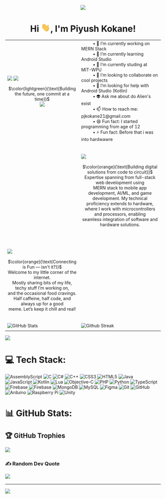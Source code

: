 
<p align="center">
  <img src="https://github.com/TheDudeThatCode/TheDudeThatCode/blob/master/Assets/Developer.gif" width="150px"/>
</p>
<h1 align="center">Hi <img src="https://raw.githubusercontent.com/KevinPatel04/KevinPatel04/master/Hi.gif" width="30px">, I'm Piyush Kokane!</h1>

<table border="0">
  <tr>
    <td width="500">
      <br><br><img src="https://readme-typing-svg.herokuapp.com?font=&weight=800&size=38&duration=1&pause=1000&color=F70000&center=true&width=500&lines=About+Me" />
      <img src="https://readme-typing-svg.herokuapp.com?font=Fira+Code&size=18&pause=1000&color=00FF00&center=true&width=500&height=30&lines=Welcome+to+my+GitHub!;I+❤️+coding;I+explore+cool+tech+projects;Let's+collaborate!" />
      <p align="center">    
        $\color{lightgreen}{\text{Building the future, one commit at a time}}$<br>
        <img src="https://readme-typing-svg.herokuapp.com?font=arial&weight=100&size=17&duration=1&color=FFFFFF&center=true&multiline=true&repeat=false&width=500&height=250&lines=I'm+passionate+Full+Stack+Developer+with+a+strong+technical;background+in+web+development+and+software+engineering.;Additionally%2C%E2%80%8E++%E2%80%8E+I+%E2%80%8E+have%E2%80%8E++hands-on+%E2%80%8E+experience+%E2%80%8E+%E2%80%8E+with+%E2%80%8E++hardware;systems%2C+%E2%80%8E+%E2%80%8E+%E2%80%8E%E2%80%8E++including+%E2%80%8E%E2%80%8E++%E2%80%8E+%E2%80%8E+microcontrollers+%E2%80%8E+%E2%80%8E%E2%80%8E++%E2%80%8E%E2%80%8E+and+%E2%80%8E+%E2%80%8E+%E2%80%8E++%E2%80%8E+processors;With+my+expertise+in+%E2%80%8E+MERN+STACK%2C+%E2%80%8E+App+development%2C+%E2%80%8EAI%2C;ML%2C+Game+development%2C+I++%E2%80%8Eenjoy++turning++%E2%80%8E+%E2%80%8Ecomplex++%E2%80%8E%E2%80%8E+%E2%80%8Eproblems;into+simple%2C+beautiful%2C+and+intuitive+solutions.;+;I'm+always+eager+to+learn+new+skills+and+collaborate;on+exciting+projects." /><br><br>
    </td>
    <td width="500">
      ‎ ‎ ‎ ‎ ‎ ‎ ‎ ‎ ‎ ‎ • 🔭 I’m currently working on MERN Stack<br>
      ‎ ‎ ‎ ‎ ‎ ‎ ‎ ‎ ‎ ‎ • 🌱 I’m currently learning Android Studio<br>
      ‎ ‎ ‎ ‎ ‎ ‎ ‎ ‎ ‎ ‎ • 🌱 I’m currently studing at MIT-WPU<br>
      ‎ ‎ ‎ ‎ ‎ ‎ ‎ ‎ ‎ ‎ • 👯 I’m looking to collaborate on cool projects<br>
      ‎ ‎ ‎ ‎ ‎ ‎ ‎ ‎ ‎ ‎ • 🤔 I’m looking for help with Android Studio (Kotlin)<br>
      ‎ ‎ ‎ ‎ ‎ ‎ ‎ ‎ ‎ ‎ • 👽 Ask me about do Alien's exist<br>
      ‎ ‎ ‎ ‎ ‎ ‎ ‎ ‎ ‎ ‎ ‎• 📫 How to reach me: pjkokane21@gmail.com<br>
      ‎ ‎ ‎ ‎ ‎ ‎ ‎ ‎ ‎ ‎ • 😄 Fun fact: I started programming from age of 12<br>
      ‎ ‎ ‎ ‎ ‎ ‎ ‎ ‎ ‎ ‎ • ⚡ Fun fact: Before that i was into hardwawre<br>
    </td>
  </tr>
  <tr>
    <td>
    </td>
    <td>
      <br><br><img src="https://readme-typing-svg.herokuapp.com?font=&weight=800&size=38&duration=1&pause=1000&color=F70000&center=true&width=500&lines=Tech+Stack" />
      <p align="center"> 
        $\color{orange}{\text{Building digital solutions from code to circuit}}$<br>
        Expertise spanning from full-stack web development using<br>
        MERN stack to mobile app development, AI/ML, and game<br>
        development. My technical proficiency extends to hardware,<br>
        where I work with microcontrollers and processors, enabling<br>
        seamless integration of software and hardware solutions.
      </p><br>
    </td>
  </tr>
  <tr>
    <td>
      <br><br><img src="https://readme-typing-svg.herokuapp.com?font=&weight=800&size=36&duration=1&pause=1000&color=F70000&center=true&width=500&lines=social" />
      <p align="center"> 
        $\color{orange}{\text{Connecting is Fun — isn't it?}}$<br>
        Welcome to my little corner of the internet.<br>
        Mostly sharing bits of my life, techy stuff I’m working on,<br>
        and the occasional food cravings.<br>
        Half caffeine, half code, and always up for a good<br>
        meme. Let’s keep it chill and real!
      </p><br>
    </td>
    <td>
    </td>
  </tr>
  <tr>
  <td>
    <img src="https://github-readme-stats.vercel.app/api?username=piyush-kokane&show_icons=true&theme=dark&hide_border=true&bg_color=151b23&title_color=fb8c00&text_color=ffffdd&icon_color=90EE90&include_all_commits=true&count_private=false" alt="GitHub Stats" title="Github Stats"/>  

  </td>
  <td>
      <img src="https://github-readme-streak-stats.herokuapp.com/?user=piyush-kokane&theme=dark&background=151b23&title_color=FFA500&text_color=a8fdf6&icon_color=90EE90&hide_border=true" alt="Github Streak" title="Github Streak"/> 
  </td>
</tr>
<tr>
  <td colspan="2">
  </td>
</tr>
</table>



![](https://github-readme-stats.vercel.app/api/top-langs/?username=piyush-kokane&theme=dark&hide_border=false&include_all_commits=true&count_private=false&layout=compact)


# 💻 Tech Stack:
![AssemblyScript](https://img.shields.io/badge/assembly%20script-%23000000.svg?style=for-the-badge&logo=assemblyscript&logoColor=white) ![C](https://img.shields.io/badge/c-%2300599C.svg?style=for-the-badge&logo=c&logoColor=white) ![C#](https://img.shields.io/badge/c%23-%23239120.svg?style=for-the-badge&logo=csharp&logoColor=white) ![C++](https://img.shields.io/badge/c++-%2300599C.svg?style=for-the-badge&logo=c%2B%2B&logoColor=white) ![CSS3](https://img.shields.io/badge/css3-%231572B6.svg?style=for-the-badge&logo=css3&logoColor=white) ![HTML5](https://img.shields.io/badge/html5-%23E34F26.svg?style=for-the-badge&logo=html5&logoColor=white) ![Java](https://img.shields.io/badge/java-%23ED8B00.svg?style=for-the-badge&logo=openjdk&logoColor=white) ![JavaScript](https://img.shields.io/badge/javascript-%23323330.svg?style=for-the-badge&logo=javascript&logoColor=%23F7DF1E) ![Kotlin](https://img.shields.io/badge/kotlin-%237F52FF.svg?style=for-the-badge&logo=kotlin&logoColor=white) ![Lua](https://img.shields.io/badge/lua-%232C2D72.svg?style=for-the-badge&logo=lua&logoColor=white) ![Objective-C](https://img.shields.io/badge/OBJECTIVE--C-%233A95E3.svg?style=for-the-badge&logo=apple&logoColor=white) ![PHP](https://img.shields.io/badge/php-%23777BB4.svg?style=for-the-badge&logo=php&logoColor=white) ![Python](https://img.shields.io/badge/python-3670A0?style=for-the-badge&logo=python&logoColor=ffdd54) ![TypeScript](https://img.shields.io/badge/typescript-%23007ACC.svg?style=for-the-badge&logo=typescript&logoColor=white) ![Firebase](https://img.shields.io/badge/firebase-%23039BE5.svg?style=for-the-badge&logo=firebase) ![Firebase](https://img.shields.io/badge/firebase-a08021?style=for-the-badge&logo=firebase&logoColor=ffcd34) ![MongoDB](https://img.shields.io/badge/MongoDB-%234ea94b.svg?style=for-the-badge&logo=mongodb&logoColor=white) ![MySQL](https://img.shields.io/badge/mysql-4479A1.svg?style=for-the-badge&logo=mysql&logoColor=white) ![Figma](https://img.shields.io/badge/figma-%23F24E1E.svg?style=for-the-badge&logo=figma&logoColor=white) ![Git](https://img.shields.io/badge/git-%23F05033.svg?style=for-the-badge&logo=git&logoColor=white) ![GitHub](https://img.shields.io/badge/github-%23121011.svg?style=for-the-badge&logo=github&logoColor=white) ![Arduino](https://img.shields.io/badge/-Arduino-00979D?style=for-the-badge&logo=Arduino&logoColor=white) ![Raspberry Pi](https://img.shields.io/badge/-Raspberry_Pi-C51A4A?style=for-the-badge&logo=Raspberry-Pi) ![Unity](https://img.shields.io/badge/unity-%23000000.svg?style=for-the-badge&logo=unity&logoColor=white)
# 📊 GitHub Stats:


## 🏆 GitHub Trophies
![](https://github-profile-trophy.vercel.app/?username=piyush-kokane&theme=radical&no-frame=true&no-bg=true&margin-w=4)

### ✍️ Random Dev Quote
![](https://quotes-github-readme.vercel.app/api?type=horizontal&theme=radical)

---
[![](https://visitcount.itsvg.in/api?id=piyush-kokane&icon=0&color=0)](https://visitcount.itsvg.in)

<!-- Proudly created with GPRM ( https://gprm.itsvg.in ) -->
